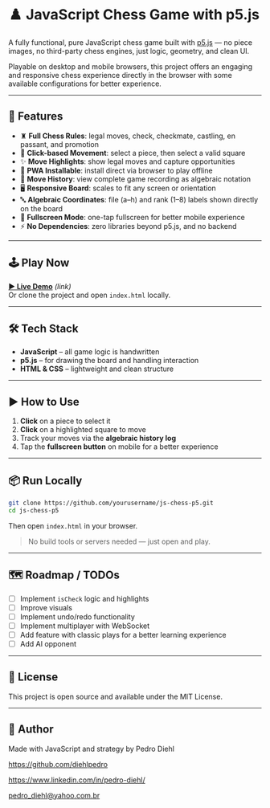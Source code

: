 # ♟️ JavaScript Chess Game with p5.js

A fully functional, pure JavaScript chess game built with [p5.js](https://p5js.org/) — no piece images, no third-party chess engines, just logic, geometry, and clean UI.

Playable on desktop and mobile browsers, this project offers an engaging and responsive chess experience directly in the browser with some available configurations for better experience.

---

## 🚀 Features

- ♜ **Full Chess Rules**: legal moves, check, checkmate, castling, en passant, and promotion  
- 📍 **Click-based Movement**: select a piece, then select a valid square  
- ✨ **Move Highlights**: show legal moves and capture opportunities  
- 📱 **PWA Installable**: install direct via browser to play offline 
- 🔁 **Move History**: view complete game recording as algebraic notation  
- 🖥️ **Responsive Board**: scales to fit any screen or orientation  
- 🔤 **Algebraic Coordinates**: file (a–h) and rank (1–8) labels shown directly on the board  
- 📱 **Fullscreen Mode**: one-tap fullscreen for better mobile experience  
- ⚡ **No Dependencies**: zero libraries beyond p5.js, and no backend  

---

## 🕹️ Play Now

**[▶️ Live Demo](#)** *(link)*  
Or clone the project and open `index.html` locally.

---

## 🛠️ Tech Stack

- **JavaScript** – all game logic is handwritten  
- **p5.js** – for drawing the board and handling interaction  
- **HTML & CSS** – lightweight and clean structure  

---

## ▶️ How to Use

1. **Click** on a piece to select it  
2. **Click** on a highlighted square to move  
3. Track your moves via the **algebraic history log**  
4. Tap the **fullscreen button** on mobile for a better experience  

---

## 📦 Run Locally

```bash
git clone https://github.com/yourusername/js-chess-p5.git
cd js-chess-p5
```

Then open `index.html` in your browser.

> No build tools or servers needed — just open and play.

---

## 🗺️ Roadmap / TODOs

- [ ] Implement `isCheck` logic and highlights  
- [ ] Improve visuals  
- [ ] Implement undo/redo functionality  
- [ ] Implement multiplayer with WebSocket  
- [ ] Add feature with classic plays for a better learning experience  
- [ ] Add AI opponent  

---

## 📄 License

This project is open source and available under the MIT License.

---

## 👤 Author

Made with JavaScript and strategy by Pedro Diehl

https://github.com/diehlpedro

https://www.linkedin.com/in/pedro-diehl/

pedro_diehl@yahoo.com.br